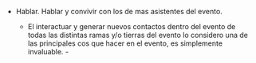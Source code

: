 - Hablar. Hablar y convivir con los de mas asistentes del evento.

	- El interactuar y generar nuevos contactos dentro del evento de todas las distintas ramas y/o tierras del evento lo considero una de las principales cos que hacer en el evento, es simplemente invaluable.	- 
